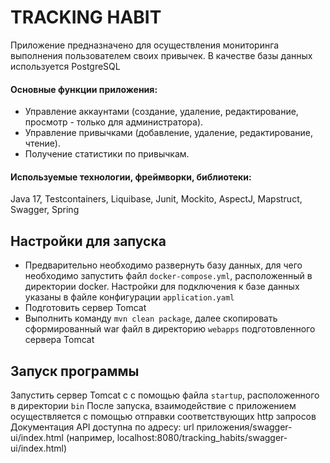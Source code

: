 # TRACKING HABIT

Приложение предназначено для осуществления мониторинга выполнения пользователем своих привычек.
В качестве базы данных используется PostgreSQL

#### Основные функции приложения:
* Управление аккаунтами (создание, удаление, редактирование, просмотр - только для администратора).
* Управление привычками (добавление, удаление, редактирование, чтение).
* Получение статистики по привычкам.

#### Используемые технологии, фреймворки, библиотеки:
Java 17, Testcontainers, Liquibase, Junit, Mockito, AspectJ, Mapstruct, Swagger, Spring

## Настройки для запуска
- Предварительно необходимо развернуть базу данных, для чего необходимо запустить файл `docker-compose.yml`, расположенный в директории docker. Настройки для подключения к базе данных
указаны в файле конфигурации `application.yaml`
- Подготовить сервер Tomcat
- Выполнить команду `mvn clean package`, далее скопировать сформированный war файл в директорию `webapps` подготовленного сервера Tomcat


## Запуск программы
Запустить сервер Tomcat c с помощью файла `startup`, расположенного в директории `bin`
После запуска, взаимодействие с приложением осуществляется с помощью отправки соответствующих http запросов
Документация API доступна по адресу: url приложения/swagger-ui/index.html (например, localhost:8080/tracking_habits/swagger-ui/index.html)